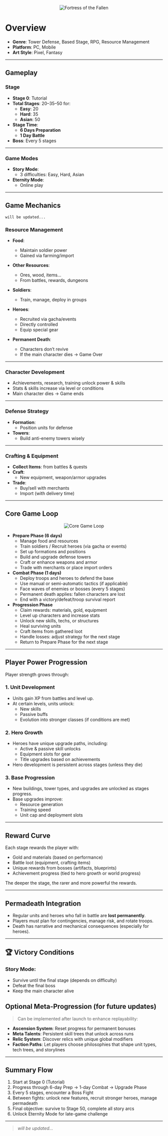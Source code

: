 <p align="center">
  <img src="../FotF-GDD/assets/FotF.png" alt="Fortress of the Fallen" />
</p>

# Overview

- **Genre**: Tower Defense, Based Stage, RPG, Resource Management  
- **Platform**: PC, Mobile  
- **Art Style**: Pixel, Fantasy  

---

## Gameplay

### Stage

- **Stage 0**: Tutorial  
- **Total Stages**: 20–35–50 for:
  - **Easy**: 20
  - **Hard**: 35
  - **Asian**: 50  
- **Stage Time**:
  - **6 Days Preparation**
  - **1 Day Battle**
- **Boss**: Every 5 stages

---

### Game Modes

- **Story Mode**:
  - 3 difficulties: Easy, Hard, Asian  
- **Eternity Mode**:
  - Online play

---

## Game Mechanics
    will be updated...
### Resource Management

- **Food**:
  - Maintain soldier power
  - Gained via farming/import

- **Other Resources**:
  - Ores, wood, items…
  - From battles, rewards, dungeons

- **Soldiers**:
  - Train, manage, deploy in groups

- **Heroes**:
  - Recruited via gacha/events
  - Directly controlled
  - Equip special gear

- **Permanent Death**:
  - Characters don’t revive
  - If the main character dies → Game Over

---

### Character Development

- Achievements, research, training unlock power & skills  
- Stats & skills increase via level or conditions  
- Main character dies → Game ends  

---

### Defense Strategy

- **Formation**:
  - Position units for defense
- **Towers**:
  - Build anti-enemy towers wisely

---

### Crafting & Equipment

- **Collect Items**: from battles & quests  
- **Craft**:
  - New equipment, weapon/armor upgrades  
- **Trade**:
  - Buy/sell with merchants
  - Import (with delivery time)

---

## Core Game Loop

<p align="center">
  <img src="../FotF-GDD/assets/GameLoop.png" alt="Core Game Loop" />
</p>

- **Prepare Phase (6 days)**
    - Manage food and resources
    - Train soldiers / Recruit heroes (via gacha or events)
    - Set up formations and positions
    - Build and upgrade defense towers
    - Craft or enhance weapons and armor
    - Trade with merchants or place import orders
- **Combat Phase (1 days)**
    - Deploy troops and heroes to defend the base
    - Use manual or semi-automatic tactics (if applicable)
    - Face waves of enemies or bosses (every 5 stages)
    - Permanent death applies: fallen characters are lost
    - End with a victory/defeat/troop survival report
- **Progression Phase**
    - Claim rewards: materials, gold, equipment
    - Level up characters and increase stats
    - Unlock new skills, techs, or structures
    - Heal surviving units
    - Craft items from gathered loot
    - Handle losses: adjust strategy for the next stage
    - Return to Prepare Phase for the next stage
---

## Player Power Progression

Player strength grows through:

### 1. **Unit Development**
- Units gain XP from battles and level up.
- At certain levels, units unlock:
  - New skills
  - Passive buffs
  - Evolution into stronger classes (if conditions are met)

### 2. **Hero Growth**
- Heroes have unique upgrade paths, including:
  - Active & passive skill unlocks
  - Equipment slots for gear
  - Title upgrades based on achievements
- Hero development is persistent across stages (unless they die)

### 3. **Base Progression**
- New buildings, tower types, and upgrades are unlocked as stages progress.
- Base upgrades improve:
  - Resource generation
  - Training speed
  - Unit cap and deployment slots

---

## Reward Curve

Each stage rewards the player with:
- Gold and materials (based on performance)
- Battle loot (equipment, crafting items)
- Unique rewards from bosses (artifacts, blueprints)
- Achievement progress (tied to hero growth or world progress)

The deeper the stage, the rarer and more powerful the rewards.

---

## Permadeath Integration

- Regular units and heroes who fall in battle are **lost permanently**.
- Players must plan for contingencies, manage risk, and rotate troops.
- Death has narrative and mechanical consequences (especially for heroes).

---

## 🏆 Victory Conditions

### Story Mode:
- Survive until the final stage (depends on difficulty)
- Defeat the final boss
- Keep the main character alive

## Optional Meta-Progression (for future updates)

> Can be implemented after launch to enhance replayability:

- **Ascension System**: Reset progress for permanent bonuses
- **Meta Talents**: Persistent skill trees that unlock across runs
- **Relic System**: Discover relics with unique global modifiers
- **Faction Paths**: Let players choose philosophies that shape unit types, tech trees, and storylines

---

## Summary Flow

1. Start at Stage 0 (Tutorial)  
2. Progress through 6-day Prep → 1-day Combat → Upgrade Phase  
3. Every 5 stages, encounter a Boss Fight  
4. Between fights: unlock new features, recruit stronger heroes, manage permadeath  
5. Final objective: survive to Stage 50, complete all story arcs  
6. Unlock Eternity Mode for late-game challenge

---
> _will be updated…_
